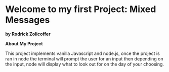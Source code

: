 # Welcome to my first Project: Mixed Messages

**by Rodrick Zolicoffer**

**About My Project**

This project implements vanilla Javascript and node.js, once the project is ran in node the terminal will prompt the user for an input then depending on the input, node will display what to look out for on the day of your choosing.
